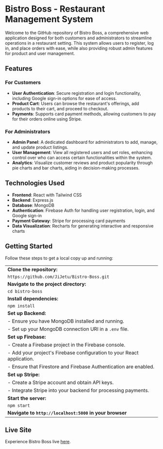 # Bistro Boss - Restaurant Management System

Welcome to the GitHub repository of Bistro Boss, a comprehensive web application designed for both customers and administrators to streamline operations in a restaurant setting. This system allows users to register, log in, and place orders with ease, while also providing robust admin features for product and user management.

## Features

### For Customers
- **User Authentication**: Secure registration and login functionality, including Google sign-in options for ease of access.
- **Product Cart**: Users can browse the restaurant's offerings, add products to their cart, and proceed to checkout.
- **Payments**: Supports card payment methods, allowing customers to pay for their orders online using Stripe.

### For Administrators
- **Admin Panel**: A dedicated dashboard for administrators to add, manage, and update product listings.
- **User Management**: View all registered users and set roles, enhancing control over who can access certain functionalities within the system.
- **Analytics**: Visualize customer reviews and product popularity through pie charts and bar charts, aiding in decision-making processes.

## Technologies Used

- **Frontend**: React with Tailwind CSS
- **Backend**: Express.js
- **Database**: MongoDB
- **Authentication**: Firebase Auth for handling user registration, login, and Google sign-in
- **Payment Gateway**: Stripe for processing card payments
- **Data Visualization**: Recharts for generating interactive and responsive charts

## Getting Started

Follow these steps to get a local copy up and running:

|                                                                                      | 
| ------------------------------------------------------------------------------------ |
| **Clone the repository:**                                                            |
| `https://github.com/JiJetu/Bistro-Boss.git`                         |
| **Navigate to the project directory:**                                               |
| `cd bistro-boss`                                                                     |
| **Install dependencies:**                                                            |
| `npm install`                                                                        |
| **Set up Backend:**                                                                  |
| - Ensure you have MongoDB installed and running.                                     |
| - Set up your MongoDB connection URI in a `.env` file.                               |
| **Set up Firebase:**                                                                 |
| - Create a Firebase project in the Firebase console.                                 |
| - Add your project's Firebase configuration to your React application.               |
| - Ensure that Firestore and Firebase Authentication are enabled.                     |
| **Set up Stripe:**                                                                   |
| - Create a Stripe account and obtain API keys.                                       |
| - Integrate Stripe into your backend for processing payments.                        |
| **Start the server:**                                                                |
| `npm start`                                                                          |
| **Navigate to `http://localhost:5000` in your browser** 

## Live Site 

Experience Bistro Boss live [here](https://bistro-boss-e954b.web.app/).


